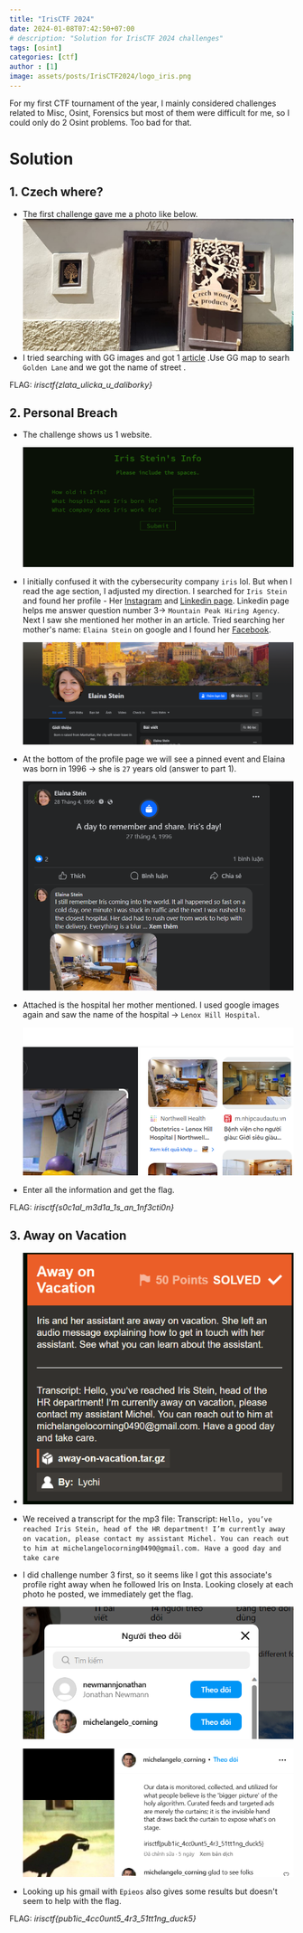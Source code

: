 ```yaml
---
title: "IrisCTF 2024"
date: 2024-01-08T07:42:50+07:00
# description: "Solution for IrisCTF 2024 challenges" 
tags: [osint]
categories: [ctf]
author : [1]
image: assets/posts/IrisCTF2024/logo_iris.png
---
```


For my first CTF tournament of the year, I mainly considered challenges related to Misc, Osint, Forensics but most of them were difficult for me, so I could only do 2 Osint problems. Too bad for that.

# Solution

## 1. Czech where?
- The first challenge gave me a photo like below.
    ![Smile](/assets/posts/IrisCTF2024/Czech-Where/image.png)
- I tried searching with GG images and got 1 [article](https://tabiichigo.livedoor.biz/archives/51921024.html) .Use GG map to searh `Golden Lane` and we got the name of street .

FLAG: *irisctf{zlata_ulicka_u_daliborky}*

## 2. Personal Breach
- The challenge shows us 1 website.

    ![Smile](/assets/posts/IrisCTF2024/Personal-Breach/Iris-Steain.png)
- I initially confused it with the cybersecurity company `iris` lol. But when I read the age section, I adjusted my direction. I searched for `Iris Stein` and found her profile - Her [Instagram](https://www.instagram.com/irisstein_station/) and [Linkedin page](https://www.linkedin.com/in/iris-stein-57894b2a7/). Linkedin page helps me answer question number 3-> `Mountain Peak Hiring Agency`. Next I saw she mentioned her mother in an article. Tried searching her mother's name: `Elaina Stein` on google and I found her [Facebook](https://www.facebook.com/people/Elaina-Stein/61555040318052/).

    ![Smile](/assets/posts/IrisCTF2024/Personal-Breach/Elaina-St.png)
- At the bottom of the profile page we will see a pinned event and Elaina was born in 1996 -> she is `27` years old (answer to part 1). 

    ![Smile](/assets/posts/IrisCTF2024/Personal-Breach/Birthday.png)
- Attached is the hospital her mother mentioned. I used google images again and saw the name of the hospital -> `Lenox Hill Hospital`.

    ![Smile](/assets/posts/IrisCTF2024/Personal-Breach/Lenox-Hill.png)
- Enter all the information and get the flag.

FLAG: *irisctf{s0c1al_m3d1a_1s_an_1nf3cti0n}*

## 3. Away on Vacation
-   ![Smile](/assets/posts/IrisCTF2024/Away-on-Vacation/AwayonVac.png)
- We received a transcript for the mp3 file: Transcript: `Hello, you’ve reached Iris Stein, head of the HR department! I’m currently away on vacation, please contact my assistant Michel. You can reach out to him at michelangelocorning0490@gmail.com. Have a good day and take care`
- I did challenge number 3 first, so it seems like I got this associate's profile right away when he followed Iris on Insta. Looking closely at each photo he posted, we immediately get the flag. 

    ![Smile](/assets/posts/IrisCTF2024/Away-on-Vacation/Follow-Ins.png)

    ![Smile](/assets/posts/IrisCTF2024/Away-on-Vacation/flag.png)
- Looking up his gmail with `Epieos` also gives some results but doesn't seem to help with the flag.
   
FLAG: *irisctf{pub1ic_4cc0unt5_4r3_51tt1ng_duck5}*